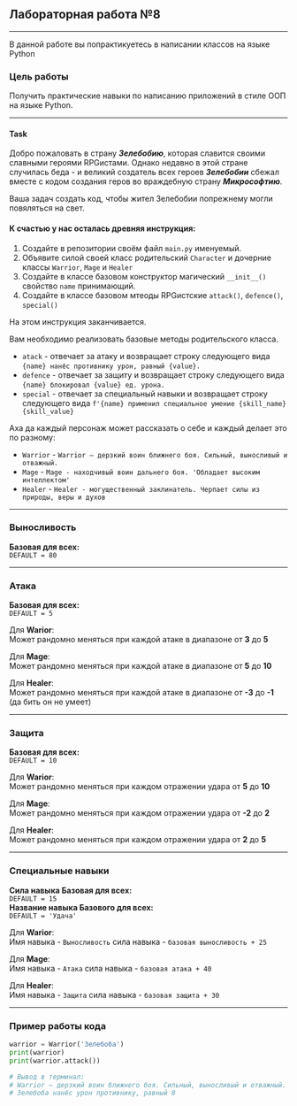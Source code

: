 ## Лабораторная работа №8
_______________________________________________________________________
В данной работе вы попрактикуетесь в написании классов на языке Python
### Цель работы
Получить практические навыки по написанию приложений в стиле ООП на языке Python.
_______________________________________________________________________

#### Task
Добро пожаловать в страну **_Зелебобию_**, которая славится своими славными героями RPGистами. 
Однако недавно в этой стране случилась беда - и великий создатель всех героев **_Зелебобии_** сбежал вместе с кодом создания геров во враждебную страну **_Микрософтию_**.

Ваша задач создать код, чтобы жител Зелебобии попрежнему могли повяляться на свет.

#### К счастью у нас осталась древняя инструкция:
1. Создайте в репозитории своём файл ```main.py``` именуемый.
2. Объявите силой своей класс родительский ```Character``` и дочерние классы ```Warrior```, ```Mage``` и ```Healer```
3. Создайте в классе базовом конструктор магический ```__init__()``` свойство ```name``` принимающий.
4. Создайте в классе базовом мтеоды RPGистские ```attack()```, ```defence()```, ```special()```

На этом инструкция заканчивается.

Вам необходимо реализовать базовые методы родительского класса.
- ```atack``` - отвечает за атаку и возвращает строку следующего вида ```{name} нанёс противнику урон, равный {value}.```
- ```defence``` - отвечает за защиту и возвращает строку следующего вида ```{name} блокировал {value} ед. урона.```
- ```special``` - отвечает за специальный навыки и возвращает строку следующего вида ```f'{name} применил специальное умение {skill_name} {skill_value}```

Аха да каждый персонаж может рассказать о себе и каждый делает это по разному:
- ```Warrior``` - ```Warrior — дерзкий воин ближнего боя. Сильный, выносливый и отважный.```
- ```Mage``` - ```Mage - находчивый воин дальнего боя. 'Обладает высоким интеллектом'```
- ```Healer``` - ```Healer - могущественный заклинатель. Черпает силы из природы, веры и духов```
________________________________________________
### Выносливость

**Базовая для всех:**   
```DEFAULT = 80```
________________________________________________
### Атака

**Базовая для всех:**   
```DEFAULT = 5```

Для **Warior**:  
Может рандомно меняться при каждой атаке в диапазоне от **3** до **5**

Для **Mage**:  
Может рандомно меняться при каждой атаке в диапазоне от **5** до **10**

Для **Healer**:  
Может рандомно меняться при каждой атаке в диапазоне от **-3** до **-1**   
(да бить он не умеет)
________________________________________________
### Защита

**Базовая для всех:**   
```DEFAULT = 10```

Для **Warior**:  
Может рандомно меняться при каждом отражении удара от **5** до **10**

Для **Mage**:  
Может рандомно меняться при каждом отражении удара от **-2** до **2**

Для **Healer**:  
Может рандомно меняться при каждом отражении удара от **2** до **5**
________________________________________________
### Специальные навыки
**Сила навыка Базовая для всех:**      
```DEFAULT = 15```   
**Название навыка Базового для всех:**   
```DEFAULT = 'Удача'```   

Для **Warior**:   
Имя навыка - ```Выносливость``` сила навыка - ```базовая выносливость + 25```

Для **Mage**:  
Имя навыка - ```Атака``` сила навыка - ```базовая атака + 40```

Для **Healer**:  
Имя навыка - ```Защита``` сила навыка - ```базовая защита + 30```
________________________________________________

### Пример работы кода
```python
warrior = Warrior('Зелебоба')
print(warrior)
print(warrior.attack())

# Вывод в терминал:
# Warrior — дерзкий воин ближнего боя. Сильный, выносливый и отважный.
# Зелебоба нанёс урон противнику, равный 8
```
